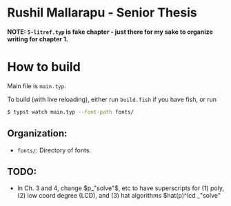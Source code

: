 # Rushil Mallarapu - Senior Thesis

**NOTE: `5-litref.typ` is fake chapter - just there for my sake to organize writing for chapter 1.**

# How to build

Main file is `main.typ`.

To build (with live reloading), either run `build.fish` if you have fish, or run
```sh
$ typst watch main.typ --font-path fonts/
```

## Organization:
- `fonts/`: Directory of fonts.

## TODO:
- In Ch. 3 and 4, change $p_"solve"$, etc to have superscripts for (1) poly, (2) low coord degree (LCD), and (3) hat algorithms $hat(p)^lcd _"solve"
